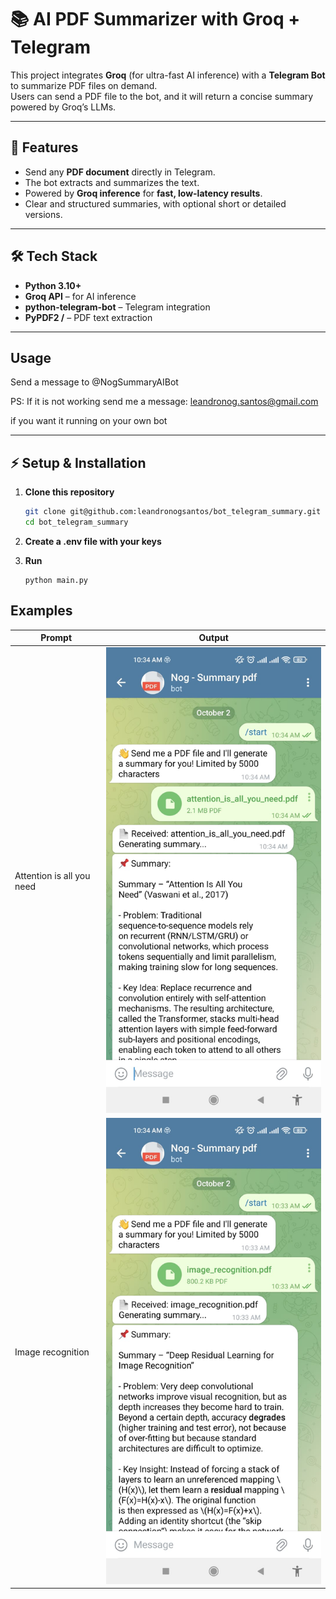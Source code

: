 # 📚 AI PDF Summarizer with Groq + Telegram

This project integrates **Groq** (for ultra-fast AI inference) with a **Telegram Bot** to summarize PDF files on demand.  
Users can send a PDF file to the bot, and it will return a concise summary powered by Groq’s LLMs.  

---

## 🚀 Features
- Send any **PDF document** directly in Telegram.  
- The bot extracts and summarizes the text.  
- Powered by **Groq inference** for **fast, low-latency results**.  
- Clear and structured summaries, with optional short or detailed versions.  

---

## 🛠️ Tech Stack
- **Python 3.10+**
- **Groq API** – for AI inference  
- **python-telegram-bot** – Telegram integration  
- **PyPDF2 /** – PDF text extraction  

---

## Usage 

Send a message to @NogSummaryAIBot

PS: If it is not working send me a message: leandronog.santos@gmail.com

if you want it running on your own bot

---

## ⚡ Setup & Installation

1. **Clone this repository**
   ```bash
   git clone git@github.com:leandronogsantos/bot_telegram_summary.git
   cd bot_telegram_summary
   ```
2.  **Create a .env file with your keys**

3.  **Run**
    ```
    python main.py
    ```
## Examples
| Prompt              |  Output                              |
|---------------------|--------------------------------------|
| Attention is all you need | ![Attention is all you need ](images/1.jpeg) |
| Image recognition | ![Image recognition ](images/2.jpeg)  |